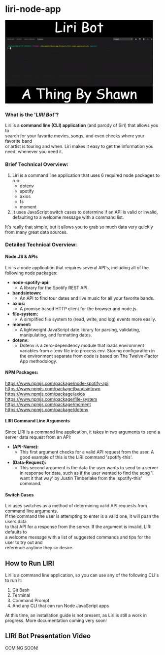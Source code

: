 # liri-node-app

![Liri-Gif](assets/images/liri-node-gif.gif)

### What is the '*LIRI Bot*'?
Liri is a **command line (CLI) application** (and parody of Siri) that allows you to<br>
search for your favorite movies, songs, and even checks where your favorite band<br>
or artist is touring and when. Liri makes it easy to get the information you<br>
need, whenever you need it.


### Brief Technical Overview:
1. Liri is a command line application that uses 6 required node packages to run:
   * dotenv
   * spotify
   * axios
   * fs
   * moment
2. It uses JavaScript switch cases to determine if an API is valid or invalid, defaulting to a welcome message with a command list.

It's really that simple, but it allows you to grab so much data very quickly from many great data sources.

### Detailed Technical Overview:

#### Node.JS & APIs
Liri is a node application that requires several API's, including all of the following node packages:

* **node-spotify-api:**
  * A library for the Spotify REST API.
* **bandsintown:**
  * An API to find tour dates and live music for all your favorite bands.
* **axios:**
  * A promise based HTTP client for the browser and node.js.
* **file-system:**
  * A simplified file system to (read, write, and log) events more easily.
* **moment:**
  * A lightweight JavaScript date library for parsing, validating, manipulating, and formatting dates.
* **dotenv:**
  * Dotenv is a zero-dependency module that loads environment variables from a .env file into process.env. Storing configuration in the environment separate from code is based on The Twelve-Factor App methodology.

#### NPM Packages:
https://www.npmjs.com/package/node-spotify-api <br>
https://www.npmjs.com/package/bandsintown <br>
https://www.npmjs.com/package/axios <br>
https://www.npmjs.com/package/file-system <br>
https://www.npmjs.com/package/moment <br>
https://www.npmjs.com/package/dotenv


#### LIRI Command Line Arguments

Since LIRI is a command line application, it takes in two arguments to send a server data request from an API:

* **(API-Name):**
  * This first argument checks for a valid API request from the user. A good example of this is the LIRI command 'spotify-this'.
* **(Data-Request):**
  * This second argument is the data the user wants to send to a server in response for data, such as if the user wanted to find the song 'I want it that way' by Justin Timberlake from the 'spotify-this' command.

#### Switch Cases
Liri uses switches as a method of determining valid API requests from command line arguments.<br>
If the command the user is attempting to enter is a valid one, it will push the users data<br>
to that API for a response from the server. If the argument is invalid, LIRI defaults to<br>
a welcome message with a list of suggested commands and tips for the user to try out and<br>
reference anytime they so desire.

## How to Run LIRI
Liri is a command line application, so you can use any of the following CLI's to run it:

1. Git Bash
2. Terminal
3. Command Prompt
4. And any CLI that can run Node JavaScript apps

At this time, an installation guide is not present, as Liri is still a work in progress. More documentation coming very soon!

## LIRI Bot Presentation Video
COMING SOON!